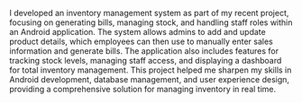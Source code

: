 I developed an inventory management system as part of my recent project, focusing on generating bills, managing stock, and handling staff roles within an Android application. The system allows admins to add and update product details, which employees can then use to manually enter sales information and generate bills. The application also includes features for tracking stock levels, managing staff access, and displaying a dashboard for total inventory management. This project helped me sharpen my skills in Android development, database management, and user experience design, providing a comprehensive solution for managing inventory in real time.
